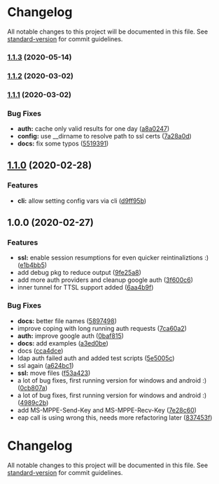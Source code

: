 # Changelog

All notable changes to this project will be documented in this file. See [standard-version](https://github.com/conventional-changelog/standard-version) for commit guidelines.

### [1.1.3](https://github.com/simllll/node-radius-server/compare/v1.1.2...v1.1.3) (2020-05-14)

### [1.1.2](https://github.com/simllll/node-radius-server/compare/v1.1.1...v1.1.2) (2020-03-02)

### [1.1.1](https://github.com/simllll/node-radius-server/compare/v1.1.0...v1.1.1) (2020-03-02)


### Bug Fixes

* **auth:** cache only valid results for one day ([a8a0247](https://github.com/simllll/node-radius-server/commit/a8a02478ce522eb51c46517b4176aa0d50481676))
* **config:** use __dirname to resolve path to ssl certs ([7a28a0d](https://github.com/simllll/node-radius-server/commit/7a28a0dc6bfbae307765e03f4b15c57c84fa0dc2))
* **docs:** fix some typos ([5519391](https://github.com/simllll/node-radius-server/commit/5519391aa3c688422da8d98a3bd789615738b974))

## [1.1.0](https://github.com/simllll/node-radius-server/compare/v1.0.0...v1.1.0) (2020-02-28)


### Features

* **cli:** allow setting config vars via cli ([d9ff95b](https://github.com/simllll/node-radius-server/commit/d9ff95bbbbea9ade9721e3f5d4dc2323988da3d6))

## 1.0.0 (2020-02-27)


### Features

* **ssl:** enable session resumptions for even quicker reintinaliztions :) ([e1b4bb5](https://github.com/simllll/node-radius-server/commit/e1b4bb5597ac74f10b120a5f8cfef7b407a48c8f))
* add debug pkg to reduce output ([9fe25a8](https://github.com/simllll/node-radius-server/commit/9fe25a8b497071ea9276785b7f7710ae0e1e88f8))
* add more auth providers and cleanup google auth ([3f600c6](https://github.com/simllll/node-radius-server/commit/3f600c664ffa7315053d47773c7f9d5060b68d32))
* inner tunnel for TTSL support added ([6aa4b9f](https://github.com/simllll/node-radius-server/commit/6aa4b9f92efb271ee327d3d70bccba27284304ee))


### Bug Fixes

* **docs:** better file names ([5897498](https://github.com/simllll/node-radius-server/commit/589749883c4c881c3af753530987d6f57d8d809d))
* improve coping with long running auth requests ([7ca60a2](https://github.com/simllll/node-radius-server/commit/7ca60a20cc24eb8100ed1f20fe18e7ec664fd176))
* **auth:** improve google auth ([0baf815](https://github.com/simllll/node-radius-server/commit/0baf8155bf74fed9e08826b1aea8242f72c81878))
* **docs:** add examples ([a3ed0be](https://github.com/simllll/node-radius-server/commit/a3ed0be02db0a7fcd89544c89d9b0ee11e949808))
* docs ([cca4dce](https://github.com/simllll/node-radius-server/commit/cca4dce96142d2b2d04b419bd7500e3841262235))
* ldap auth failed auth and added test scripts ([5e5005c](https://github.com/simllll/node-radius-server/commit/5e5005cf6bcbc3d9450db3651478249f8deb92a6))
* ssl again ([a624bc1](https://github.com/simllll/node-radius-server/commit/a624bc15b0e1fde4f2a268c62500b090e4f366a5))
* **ssl:** move files ([f53a423](https://github.com/simllll/node-radius-server/commit/f53a42335bb583af7575b8cf5fcf5fe58cdeaed4))
* a lot of bug fixes, first running version for windows and android :) ([0cb807a](https://github.com/simllll/node-radius-server/commit/0cb807a555febec461edf1280fe1a7e1b72186b0))
* a lot of bug fixes, first running version for windows and android :) ([4989c2b](https://github.com/simllll/node-radius-server/commit/4989c2b6bc162a1688e84c21919835cb8637854c))
* add MS-MPPE-Send-Key and MS-MPPE-Recv-Key ([7e28c60](https://github.com/simllll/node-radius-server/commit/7e28c60d81abe4c2c5269babbf6ef5951d65d682))
* eap call is using wrong this, needs more refactoring later ([837453f](https://github.com/simllll/node-radius-server/commit/837453fca250abb45f1069405b96e29fc0e3e9c4))

# Changelog

All notable changes to this project will be documented in this file. See [standard-version](https://github.com/conventional-changelog/standard-version) for commit guidelines.
